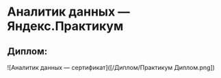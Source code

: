 # Аналитик данных — Яндекс.Практикум

## Диплом:
![Аналитик данных — сертификат]([/Диплом/Практикум Диплом.png])

